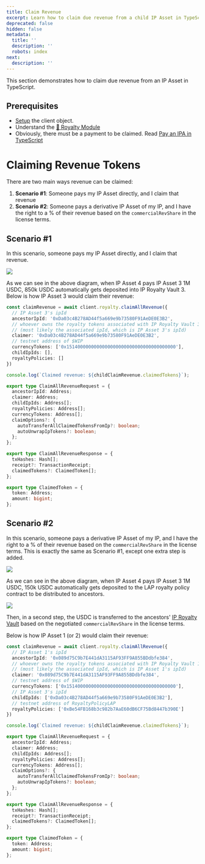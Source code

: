 ```yaml
---
title: Claim Revenue
excerpt: Learn how to claim due revenue from a child IP Asset in TypeScript.
deprecated: false
hidden: false
metadata:
  title: ''
  description: ''
  robots: index
next:
  description: ''
---
```

This section demonstrates how to claim due revenue from an IP Asset in TypeScript.

## Prerequisites

* [Setup](doc:typescript-sdk-setup) the client object.
* Understand the [💸 Royalty Module](doc:royalty-module)
* Obviously, there must be a payment to be claimed. Read [Pay an IPA in TypeScript](doc:pay-ipa)

# Claiming Revenue Tokens

There are two main ways revenue can be claimed:

1. **Scenario #1**: Someone pays my IP Asset directly, and I claim that revenue
2. **Scenario #2**: Someone pays a derivative IP Asset of my IP, and I have the right to a % of their revenue based on the `commercialRevShare` in the license terms.

## Scenario #1

In this scenario, someone pays my IP Asset directly, and I claim that revenue.

![](https://files.readme.io/a39e345a512747ff414668309a80ec1b01048c238bf1adef4d0760d830006cbd-image.png)

As we can see in the above diagram, when IP Asset 4 pays IP Asset 3 1M USDC, 850k USDC automatically gets deposited into IP Royalty Vault 3. Below is how IP Asset 3 would claim their revenue:

```typescript TypeScript
const claimRevenue = await client.royalty.claimAllRevenue({
  // IP Asset 3's ipId
  ancestorIpId: '0xDa03c4B278AD44f5a669e9b73580F91AeDE0E3B2',
  // whoever owns the royalty tokens associated with IP Royalty Vault 3
  // (most likely the associated ipId, which is IP Asset 3's ipId)
  claimer: '0xDa03c4B278AD44f5a669e9b73580F91AeDE0E3B2',
  // testnet address of $WIP
  currencyTokens: ['0x1514000000000000000000000000000000000000'],
  childIpIds: [],
  royaltyPolicies: []
})

console.log(`Claimed revenue: ${childClaimRevenue.claimedTokens}`);
```
```typescript Request Type
export type ClaimAllRevenueRequest = {
  ancestorIpId: Address;
  claimer: Address;
  childIpIds: Address[];
  royaltyPolicies: Address[];
  currencyTokens: Address[];
  claimOptions?: {
    autoTransferAllClaimedTokensFromIp?: boolean;
    autoUnwrapIpTokens?: boolean;
  };
};
```
```typescript Response Type
export type ClaimAllRevenueResponse = {
  txHashes: Hash[];
  receipt?: TransactionReceipt;
  claimedTokens?: ClaimedToken[];
};

export type ClaimedToken = {
  token: Address;
  amount: bigint;
};
```

## Scenario #2

In this scenario, someone pays a derivative IP Asset of my IP, and I have the right to a % of their revenue based on the `commercialRevShare` in the license terms. This is exactly the same as Scenario #1, except one extra step is added.

![](https://files.readme.io/04a92b164d8f25119881efe784aed4bb539cdd955f553d74191b513ac0623b68-image.png)

As we can see in the above diagram, when IP Asset 4 pays IP Asset 3 1M USDC, 150k USDC automatically gets deposited to the LAP royalty policy contract to be distributed to ancestors.

![](https://files.readme.io/8f11792c3e3d2e25f74a469996b9c000c61eac167d9512f9a0f353bf62b77abf-image.png)

Then, in a second step, the USDC is transferred to the ancestors' [IP Royalty Vault](doc:ip-royalty-vault) based on the negotiated `commercialRevShare` in the license terms.

Below is how IP Asset 1 (or 2) would claim their revenue:

```typescript TypeScript
const claimRevenue = await client.royalty.claimAllRevenue({
  // IP Asset 1's ipId
  ancestorIpId: '0x089d75C9b7E441dA3115AF93FF9A855BDdbfe384',
  // whoever owns the royalty tokens associated with IP Royalty Vault 1
  // (most likely the associated ipId, which is IP Asset 1's ipId)
  claimer: '0x089d75C9b7E441dA3115AF93FF9A855BDdbfe384',
  // testnet address of $WIP
  currencyTokens: ['0x1514000000000000000000000000000000000000'],
  // IP Asset 3's ipId
  childIpIds: ['0xDa03c4B278AD44f5a669e9b73580F91AeDE0E3B2'],
  // testnet address of RoyaltyPolicyLAP
  royaltyPolicies: ['0xBe54FB168b3c982b7AaE60dB6CF75Bd8447b390E']
})

console.log(`Claimed revenue: ${childClaimRevenue.claimedTokens}`);
```
```typescript Request Type
export type ClaimAllRevenueRequest = {
  ancestorIpId: Address;
  claimer: Address;
  childIpIds: Address[];
  royaltyPolicies: Address[];
  currencyTokens: Address[];
  claimOptions?: {
    autoTransferAllClaimedTokensFromIp?: boolean;
    autoUnwrapIpTokens?: boolean;
  };
};
```
```typescript Response Type
export type ClaimAllRevenueResponse = {
  txHashes: Hash[];
  receipt?: TransactionReceipt;
  claimedTokens?: ClaimedToken[];
};

export type ClaimedToken = {
  token: Address;
  amount: bigint;
};
```